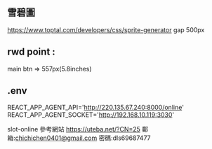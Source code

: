 ## 雪碧圖 
https://www.toptal.com/developers/css/sprite-generator
gap 500px

## rwd point : 
main btn => 557px(5.8inches) 


## .env
REACT_APP_AGENT_API='http://220.135.67.240:8000/online'
REACT_APP_AGENT_SOCKET='http://192.168.10.119:3030'
<!-- NODE_ENV='development' -->







slot-online
參考網站
https://uteba.net/?CN=25
郵箱:chichichen0401@gmail.com
密碼:dls69687477